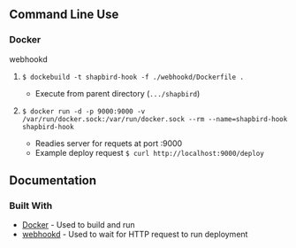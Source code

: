 ## Command Line Use

### Docker

webhookd
1. ` $ dockebuild -t shapbird-hook -f ./webhookd/Dockerfile . `
	* Execute from parent directory (` .../shapbird `)
	
2. ` $ docker run -d -p 9000:9000 -v /var/run/docker.sock:/var/run/docker.sock --rm --name=shapbird-hook shapbird-hook `
	* Readies server for requets at port :9000
	* Example deploy request ` $ curl http://localhost:9000/deploy `



## Documentation

### Built With

* [Docker](https://www.docker.com/) - Used to build and run
* [webhookd](https://github.com/ncarlier/webhookd) - Used to wait for HTTP request to run deployment
